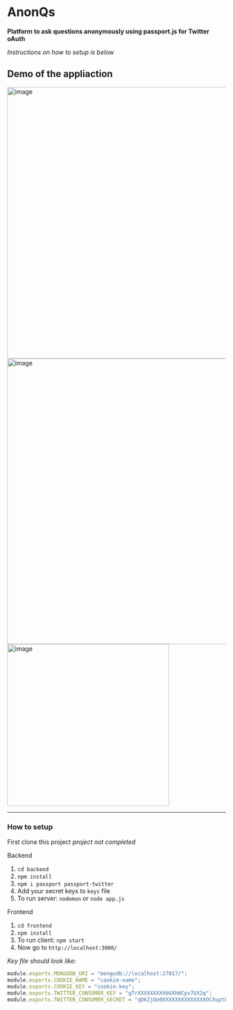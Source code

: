 # AnonQs
**Platform to ask questions anonymously using passport.js for Twitter oAuth**

*Instructions on how to setup is below*

## Demo of the appliaction
<img width="625" alt="image" src="https://user-images.githubusercontent.com/39646629/153728831-7a570867-8324-415e-85ff-5116669a6961.png">
<img width="658" alt="image" src="https://user-images.githubusercontent.com/39646629/153730117-3f18a7c1-56ee-4c75-bf86-54ea892ab25d.png">
<img width="373" alt="image" src="https://user-images.githubusercontent.com/39646629/153729048-582f45bf-a5d0-4aef-9713-de602c34a14e.png">

---

### How to setup
First clone this project
*project not completed*

Backend
1. `cd backend`
2. `npm install`
3. `npm i passport passport-twitter`
4. Add your secret keys to `keys` file
5. To run server: `nodemon` or `node app.js`

Frontend
1. `cd frontend`
2. `npm install`
3. To run client: `npm start`
4. Now go to ```http://localhost:3000/```

*Key file should look like:*
```js
module.exports.MONGODB_URI = "mongodb://localhost:27017/";
module.exports.COOKIE_NAME = "cookie-name";
module.exports.COOKIE_KEY = "cookie-key";
module.exports.TWITTER_CONSUMER_KEY = "gTrXXXXXXXXhbUXhNCpv7UX2q";
module.exports.TWITTER_CONSUMER_SECRET = "qDkZjQo0XXXXXXXXXXXXXXOCXuptL0GTYYSKXThY8DYc";
```
